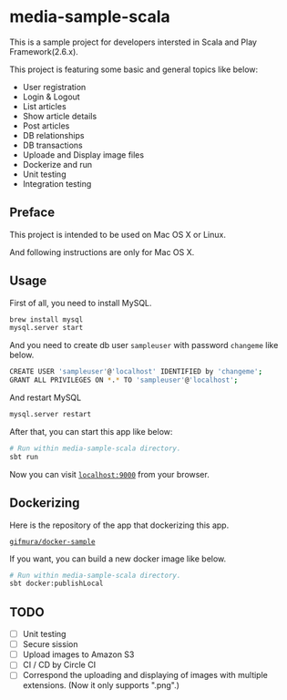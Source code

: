 # media-sample-scala

This is a sample project for developers intersted in Scala and Play Framework(2.6.x).

This project is featuring some basic and general topics like below:

* User registration
* Login & Logout
* List articles
* Show article details
* Post articles
* DB relationships
* DB transactions
* Uploade and Display image files
* Dockerize and run
* Unit testing
* Integration testing

## Preface

This project is intended to be used on Mac OS X or Linux.

And following instructions are only for Mac OS X.

## Usage

First of all, you need to install MySQL.

```bash
brew install mysql
mysql.server start
```

And you need to create db user `sampleuser` with password `changeme` like below.

```bash
CREATE USER 'sampleuser'@'localhost' IDENTIFIED by 'changeme';
GRANT ALL PRIVILEGES ON *.* TO 'sampleuser'@'localhost';
```

And restart MySQL

```bash
mysql.server restart
```

After that, you can start this app like below:

```bash
# Run within media-sample-scala directory.
sbt run
```

Now you can visit [`localhost:9000`](http://localhost:9000) from your browser.

## Dockerizing

Here is the repository of the app that dockerizing this app.

[`gifmura/docker-sample`](https://github.com/gifmura/docker-sample)

If you want, you can build a new docker image like below.

```bash
# Run within media-sample-scala directory.
sbt docker:publishLocal
```

## TODO

- [ ] Unit testing
- [ ] Secure sission
- [ ] Upload images to Amazon S3
- [ ] CI / CD by Circle CI
- [ ] Correspond the uploading and displaying of images with multiple extensions. (Now it only supports ".png".)
